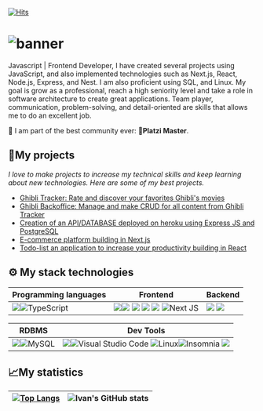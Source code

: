 <!-- ![](https://komarev.com/ghpvc/?username=areyouivan&color=blueviolet) -->
[![Hits](https://hits.seeyoufarm.com/api/count/incr/badge.svg?url=https%3A%2F%2Fgithub.com%2FAreYouIvan&count_bg=%234A4B49&title_bg=%235E21A4&icon=&icon_color=%23E7E7E7&title=visits&edge_flat=false)](https://hits.seeyoufarm.com)
<!-- BANNER: "Hello it's Ivan" -->
# ![banner](https://user-images.githubusercontent.com/73669701/181575700-28664e46-ced0-4258-970b-e4f5322dd100.png)
<!-- DESCRIPTION -->
Javascript | Frontend Developer, I have created several projects using JavaScript, and also implemented technologies such as Next.js, React, Node.js, Express, and Nest. I am also proficient using SQL, and Linux. My goal is grow as a professional, reach a high seniority level and take a role in software architecture to create great applications. Team player, communication, problem-solving, and detail-oriented are skills that allows me to do an excellent job.

🚀 I am part of the best community ever: 💚**Platzi Master**.

## 🚀My projects 

_I love to make projects to increase my technical skills and keep learning about new technologies. Here are some of my best projects._

- [Ghibli Tracker: Rate and discover your favorites Ghibli's movies](https://github.com/C10-Ghibli-s/FE-Studio-Ghibli-Tracker)
- [Ghibli Backoffice: Manage and make CRUD for all content from Ghibli Tracker](https://github.com/C10-Ghibli-s/FE-Backoffice)
- [Creation of an API/DATABASE deployed on heroku using Express JS and PostgreSQL](https://github.com/AreYouIvan/expressJS)
- [E-commerce platform building in Next.js](https://github.com/AreYouIvan/react-store)
- [Todo-list an application to increase your productivity building in React](https://github.com/AreYouIvan/react-introduction)

## ⚙ My stack technologies
|Programming languages|Frontend|Backend|
|---|---|---|
|<img src="https://img.shields.io/badge/JavaScript-323330?style=for-the-badge&logo=javascript&logoColor=F7DF1E"/>![TypeScript](https://img.shields.io/badge/typescript-%23007ACC.svg?style=for-the-badge&logo=typescript&logoColor=white) | <img src="https://img.shields.io/badge/Tailwind_CSS-38B2AC?style=for-the-badge&logo=tailwind-css&logoColor=white"/><img src="https://img.shields.io/badge/HTML5-E34F26?style=for-the-badge&logo=html5&logoColor=white"/> <img src="https://img.shields.io/badge/React-20232A?style=for-the-badge&logo=react&logoColor=61DAFB" /> <img src="https://img.shields.io/badge/Sass-CC6699?style=for-the-badge&logo=sass&logoColor=white" /> <img src="https://img.shields.io/badge/CSS3-1572B6?style=for-the-badge&logo=css3&logoColor=white"/> ![Next JS](https://img.shields.io/badge/Next-black?style=for-the-badge&logo=next.js&logoColor=white)|<img src="https://img.shields.io/badge/Node.js-339933?style=for-the-badge&logo=nodedotjs&logoColor=white" /> <img src="https://img.shields.io/badge/Express.js-000000?style=for-the-badge&logo=express&logoColor=white" /> |

|RDBMS|Dev Tools|
|---|---|
<img src="https://img.shields.io/badge/PostgreSQL-316192?style=for-the-badge&logo=postgresql&logoColor=white"/>![MySQL](https://img.shields.io/badge/mysql-%2300f.svg?style=for-the-badge&logo=mysql&logoColor=white)|<img src="https://img.shields.io/badge/GIT-E44C30?style=for-the-badge&logo=git&logoColor=white"/>![Visual Studio Code](https://img.shields.io/badge/Visual%20Studio%20Code-0078d7.svg?style=for-the-badge&logo=visual-studio-code&logoColor=white) ![Linux](https://img.shields.io/badge/Linux-FCC624?style=for-the-badge&logo=linux&logoColor=black)![Insomnia](https://img.shields.io/badge/Insomnia-black?style=for-the-badge&logo=insomnia&logoColor=5849BE) <img src="https://img.shields.io/badge/Docker-2CA5E0?style=for-the-badge&logo=docker&logoColor=white"/>|
## 📈My statistics
|[![Top Langs](https://github-readme-stats.vercel.app/api/top-langs/?username=areyouivan&show_icons=true&theme=city_lights)](https://github.com/areyouivan/github-readme-stats)|![Ivan's GitHub stats](https://github-readme-stats.vercel.app/api?username=areyouivan&show_icons=true&theme=city_lights)|
|---|---|


<!---
AreYouIvan/AreYouIvan is a ✨ special ✨ repository because its `README.md` (this file) appears on your GitHub profile.
You can click the Preview link to take a look at your changes.
--->
